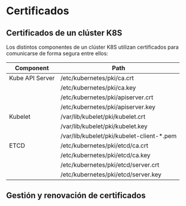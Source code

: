 # Certificados

## Certificados de un clúster K8S

Los distintos componentes de un clúster K8S utilizan certificados para comunicarse de forma segura entre ellos:

|Component|Path|
|---|---|
|Kube API Server|/etc/kubernetes/pki/ca.crt|
||/etc/kubernetes/pki/ca.key|
||/etc/kubernetes/pki/apiserver.crt|
||/etc/kubernetes/pki/apiserver.key|
|Kubelet|/var/lib/kubelet/pki/kubelet.crt|
||/var/lib/kubelet/pki/kubelet.key|
||/var/lib/kubelet/pki/kubelet-client-*.pem|
|ETCD|/etc/kubernetes/pki/etcd/ca.crt|
||/etc/kubernetes/pki/etcd/ca.key|
||/etc/kubernetes/pki/etcd/server.crt|
||/etc/kubernetes/pki/etcd/server.key|

## Gestión y renovación de certificados
